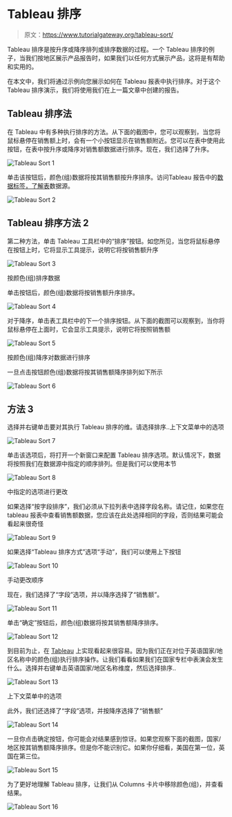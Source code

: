 # Tableau 排序

> 原文：<https://www.tutorialgateway.org/tableau-sort/>

Tableau 排序是按升序或降序排列或排序数据的过程。一个 Tableau 排序的例子，当我们按地区展示产品报告时，如果我们以任何方式展示产品，这将是有帮助和实用的。

在本文中，我们将通过示例向您展示如何在 Tableau 报表中执行排序。对于这个 Tableau 排序演示，我们将使用我们在上一篇文章中创建的报告。

## Tableau 排序法

在 Tableau 中有多种执行排序的方法。从下面的截图中，您可以观察到，当您将鼠标悬停在销售额上时，会有一个小按钮显示在销售额附近。您可以在表中使用此按钮，在表中按升序或降序对销售额数据进行排序。现在，我们选择了升序。

![Tableau Sort 1](img/438b5551aab523ab852359d9593c647e.png)

单击该按钮后，颜色(组)数据将按其销售额按升序排序。访问Tableau 报告中的[数据标签，了解](https://www.tutorialgateway.org/data-labels-in-tableau-reports/)[表](https://www.tutorialgateway.org/tableau/)数据源。

![Tableau Sort 2](img/8f6d5065253f0d0a14e4248f05cc168f.png)

## Tableau 排序方法 2

第二种方法，单击 Tableau 工具栏中的“排序”按钮。如您所见，当您将鼠标悬停在按钮上时，它将显示工具提示，说明它将按销售额升序

![Tableau Sort 3](img/a0a639ee62ab5e2c7b6270be2c8f07a6.png)

按颜色(组)排序数据

单击按钮后，颜色(组)数据将按销售额升序排序。

![Tableau Sort 4](img/17571c3200c7e42c86a32d6d1d07928d.png)

对于降序，单击表工具栏中的下一个排序按钮。从下面的截图可以观察到，当你将鼠标悬停在上面时，它会显示工具提示，说明它将按照销售额

![Tableau Sort 5](img/8255a6b7301fe1f6c4483af4d9256ea8.png)

按颜色(组)降序对数据进行排序

一旦点击按钮颜色(组)数据将按其销售额降序排列如下所示

![Tableau Sort 6](img/b33f6c82fb923ae65b8fc72de7629757.png)

## 方法 3

选择并右键单击要对其执行 Tableau 排序的维。请选择排序..上下文菜单中的选项

![Tableau Sort 7](img/e618852651a6e8cae5dc4a2b5b976b4f.png)

单击该选项后，将打开一个新窗口来配置 Tableau 排序选项。默认情况下，数据将按照我们在数据源中指定的顺序排列。但是我们可以使用本节

![Tableau Sort 8](img/38b03d6201b94feaab0920ba24caa7dc.png)

中指定的选项进行更改

如果选择“按字段排序”，我们必须从下拉列表中选择字段名称。请记住，如果您在 tableau 报表中查看销售额数据，您应该在此处选择相同的字段，否则结果可能会看起来很奇怪

![Tableau Sort 9](img/c2fcfd848e35767677b42bd3bc3a62e1.png)

如果选择“Tableau 排序方式”选项“手动”，我们可以使用上下按钮

![Tableau Sort 10](img/e129aa8cc1ab97e9c253b5b9f5241928.png)

手动更改顺序

现在，我们选择了“字段”选项，并以降序选择了“销售额”。

![Tableau Sort 11](img/ddab160e606be9be30553b256994aa70.png)

单击“确定”按钮后，颜色(组)数据将按其销售额降序排序。

![Tableau Sort 12](img/98179988b83b95f4122eedd386b25bb4.png)

到目前为止，在 [Tableau](https://www.tutorialgateway.org/tableau/) 上实现看起来很容易。因为我们正在对位于英语国家/地区名称中的颜色(组)执行排序操作。让我们看看如果我们在国家专栏中表演会发生什么。选择并右键单击英语国家/地区名称维度，然后选择排序..

![Tableau Sort 13](img/b75d5323e48e46361bf086b877342667.png)

上下文菜单中的选项

此外，我们还选择了“字段”选项，并按降序选择了“销售额”

![Tableau Sort 14](img/cd45e1b987305116a83ad46b78c7bc34.png)

一旦你点击确定按钮，你可能会对结果感到惊讶。如果您观察下面的截图，国家/地区按其销售额降序排序。但是你不能识别它。如果你仔细看，美国在第一位，英国在第三位。

![Tableau Sort 15](img/2937bbbb1c22e0b479abc048dd5f3179.png)

为了更好地理解 Tableau 排序，让我们从 Columns 卡片中移除颜色(组)，并查看结果。

![Tableau Sort 16](img/b2a7660885778a21845774d0faf6a242.png)